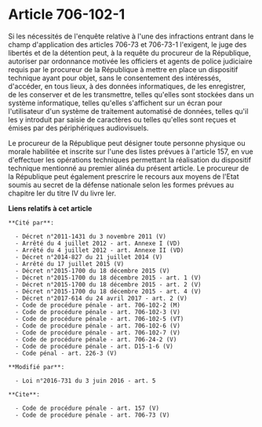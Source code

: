 # Article 706-102-1

Si les nécessités de l'enquête relative à l'une des infractions entrant dans le champ d'application des articles 706-73 et
706-73-1 l'exigent, le juge des libertés et de la détention peut, à la requête du procureur de la République, autoriser par
ordonnance motivée les officiers et agents de police judiciaire requis par le procureur de la République à mettre en place un
dispositif technique ayant pour objet, sans le consentement des intéressés, d'accéder, en tous lieux, à des données
informatiques, de les enregistrer, de les conserver et de les transmettre, telles qu'elles sont stockées dans un système
informatique, telles qu'elles s'affichent sur un écran pour l'utilisateur d'un système de traitement automatisé de données,
telles qu'il les y introduit par saisie de caractères ou telles qu'elles sont reçues et émises par des périphériques
audiovisuels. 

Le procureur de la République peut désigner toute personne physique ou morale habilitée et inscrite sur l'une des listes
prévues à l'article 157, en vue d'effectuer les opérations techniques permettant la réalisation du dispositif technique
mentionné au premier alinéa du présent article. Le procureur de la République peut également prescrire le recours aux moyens
de l'Etat soumis au secret de la défense nationale selon les formes prévues au chapitre Ier du titre IV du livre Ier.

**Liens relatifs à cet article**

	**Cité par**:

	  - Décret n°2011-1431 du 3 novembre 2011 (V)
	  - Arrêté du 4 juillet 2012 - art. Annexe I (VD)
	  - Arrêté du 4 juillet 2012 - art. Annexe II (VD)
	  - Décret n°2014-827 du 21 juillet 2014 (V)
	  - Arrêté du 17 juillet 2015 (V)
	  - Décret n°2015-1700 du 18 décembre 2015 (V)
	  - Décret n°2015-1700 du 18 décembre 2015 - art. 1 (V)
	  - Décret n°2015-1700 du 18 décembre 2015 - art. 2 (V)
	  - Décret n°2015-1700 du 18 décembre 2015 - art. 4 (V)
	  - Décret n°2017-614 du 24 avril 2017 - art. 2 (V)
	  - Code de procédure pénale - art. 706-102-2 (M)
	  - Code de procédure pénale - art. 706-102-3 (V)
	  - Code de procédure pénale - art. 706-102-5 (VT)
	  - Code de procédure pénale - art. 706-102-6 (V)
	  - Code de procédure pénale - art. 706-102-7 (V)
	  - Code de procédure pénale - art. 706-24-2 (V)
	  - Code de procédure pénale - art. D15-1-6 (V)
	  - Code pénal - art. 226-3 (V)

	**Modifié par**:

	  - Loi n°2016-731 du 3 juin 2016 - art. 5

	**Cite**:

	  - Code de procédure pénale - art. 157 (V)
	  - Code de procédure pénale - art. 706-73 (V)
